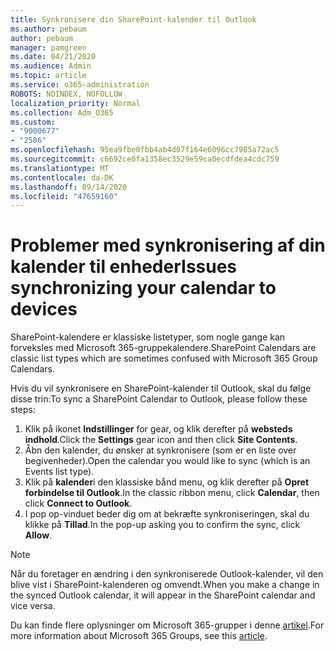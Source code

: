 ```yaml
---
title: Synkronisere din SharePoint-kalender til Outlook
ms.author: pebaum
author: pebaum
manager: pamgreen
ms.date: 04/21/2020
ms.audience: Admin
ms.topic: article
ms.service: o365-administration
ROBOTS: NOINDEX, NOFOLLOW
localization_priority: Normal
ms.collection: Adm_O365
ms.custom:
- "9000677"
- "2586"
ms.openlocfilehash: 95ea9fbe0fbb4ab4d07f164e6096cc7985a72ac5
ms.sourcegitcommit: c6692ce0fa1358ec3529e59ca0ecdfdea4cdc759
ms.translationtype: MT
ms.contentlocale: da-DK
ms.lasthandoff: 09/14/2020
ms.locfileid: "47659160"
---
```

# <a name="issues-synchronizing-your-calendar-to-devices"></a><span data-ttu-id="fa020-102">Problemer med synkronisering af din kalender til enheder</span><span class="sxs-lookup"><span data-stu-id="fa020-102">Issues synchronizing your calendar to devices</span></span>

<span data-ttu-id="fa020-103">SharePoint-kalendere er klassiske listetyper, som nogle gange kan forveksles med Microsoft 365-gruppekalendere.</span><span class="sxs-lookup"><span data-stu-id="fa020-103">SharePoint Calendars are classic list types which are sometimes confused with Microsoft 365 Group Calendars.</span></span>

<span data-ttu-id="fa020-104">Hvis du vil synkronisere en SharePoint-kalender til Outlook, skal du følge disse trin:</span><span class="sxs-lookup"><span data-stu-id="fa020-104">To sync a SharePoint Calendar to Outlook, please follow these steps:</span></span>

1. <span data-ttu-id="fa020-105">Klik på ikonet **Indstillinger** for gear, og klik derefter på **websteds indhold**.</span><span class="sxs-lookup"><span data-stu-id="fa020-105">Click the **Settings** gear icon and then click **Site Contents**.</span></span>
2. <span data-ttu-id="fa020-106">Åbn den kalender, du ønsker at synkronisere (som er en liste over begivenheder).</span><span class="sxs-lookup"><span data-stu-id="fa020-106">Open the calendar you would like to sync (which is an Events list type).</span></span>
3. <span data-ttu-id="fa020-107">Klik på **kalender**i den klassiske bånd menu, og klik derefter på **Opret forbindelse til Outlook**.</span><span class="sxs-lookup"><span data-stu-id="fa020-107">In the classic ribbon menu, click **Calendar**, then click **Connect to Outlook**.</span></span>
4. <span data-ttu-id="fa020-108">I pop op-vinduet beder dig om at bekræfte synkroniseringen, skal du klikke på **Tillad**.</span><span class="sxs-lookup"><span data-stu-id="fa020-108">In the pop-up asking you to confirm the sync, click **Allow**.</span></span>

>[!Note]
> <span data-ttu-id="fa020-109">Når du foretager en ændring i den synkroniserede Outlook-kalender, vil den blive vist i SharePoint-kalenderen og omvendt.</span><span class="sxs-lookup"><span data-stu-id="fa020-109">When you make a change in the synced Outlook calendar, it will appear in the SharePoint calendar and vice versa.</span></span>

<span data-ttu-id="fa020-110">Du kan finde flere oplysninger om Microsoft 365-grupper i denne [artikel](https://support.office.com/article/Learn-about-Office-365-groups-b565caa1-5c40-40ef-9915-60fdb2d97fa2).</span><span class="sxs-lookup"><span data-stu-id="fa020-110">For more information about Microsoft 365 Groups, see this [article](https://support.office.com/article/Learn-about-Office-365-groups-b565caa1-5c40-40ef-9915-60fdb2d97fa2).</span></span>
